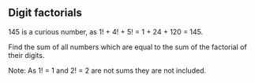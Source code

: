 ## Digit factorials

$145$ is a curious number, as $1$! + $4$! + $5$! = $1$ + $24$ + $120$ = $145$.

Find the sum of all numbers which are equal to the sum of the factorial of their digits.

Note: As $1$! = $1$ and $2$! = $2$ are not sums they are not included.
